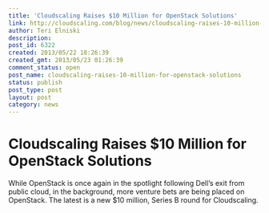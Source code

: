 ```yaml
---
title: 'Cloudscaling Raises $10 Million for OpenStack Solutions'
link: http://cloudscaling.com/blog/news/cloudscaling-raises-10-million-for-openstack-solutions/
author: Teri Elniski
description: 
post_id: 6322
created: 2013/05/22 18:26:39
created_gmt: 2013/05/23 01:26:39
comment_status: open
post_name: cloudscaling-raises-10-million-for-openstack-solutions
status: publish
post_type: post
layout: post
category: news
---
```


# Cloudscaling Raises $10 Million for OpenStack Solutions

While OpenStack is once again in the spotlight following Dell’s exit from public cloud, in the background, more venture bets are being placed on OpenStack. The latest is a new $10 million, Series B round for Cloudscaling.